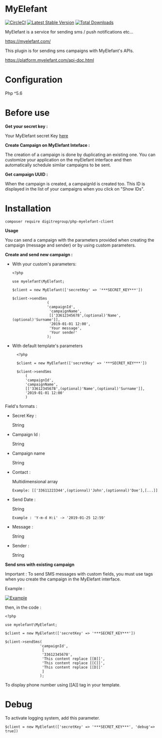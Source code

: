 # MyElefant

[![CircleCI](https://circleci.com/gh/digitregroup/php-myelefant-client.svg?style=shield)](https://circleci.com/gh/digitregroup/php-myelefant-client)
[![Latest Stable Version](https://poser.pugx.org/digitregroup/php-myelefant-client/version)](https://packagist.org/packages/digitregroup/php-myelefant-client)
[![Total Downloads](https://poser.pugx.org/digitregroup/php-myelefant-client/downloads)](https://packagist.org/packages/digitregroup/php-myelefant-client)

MyElefant is a service for sending sms / push notifications etc...

https://myelefant.com/

This plugin is for sending sms campaigns with MyElefant's APIs.

https://platform.myelefant.com/api-doc.html

# Configuration

Php ^5.6

# Before use

**Get your secret key :**

Your MyElefant secret Key [here](https://platform.myelefant.com/user/options/)

**Create Campaign on MyElefant Inteface :**

The creation of a campaign is done by duplicating an existing one. You can customize your application on the myElefant interface and then automatically schedule similar campaigns to be sent.

**Get campaign UUID :**

When the campaign is created, a campaignId is created too.
This ID is displayed in the list of your campaigns when you click on "Show IDs".

# Installation

    composer require digitregroup/php-myelefant-client

**Usage**

You can send a campaign with the parameters provided when creating the campaign (message and sender) or by using custom parameters.

**Create and send new campaign :** 

- With your custom's parameters:


      <?php

      use myelefant\MyElefant;

      $client = new MyElefant(['secretKey' => '***SECRET_KEY***'])

      $client->sendSms
                      (
                      'campaignId',
                       'campaignName',
                       [['33612345678',(optional)'Name',(optional)'Surname']],
                       '2019-01-01 12:00',
                       'Your message',
                       'Your sender'
                      );


- With default template's parameters

        <?php

        $client = new MyElefant(['secretKey' => '***SECRET_KEY***'])

        $client->sendSms
            (
            'campaignId',
            'campaignName',
            [['33612345678',(optional)'Name',(optional)'Surname']],
            '2019-01-01 12:00'
            )

Field's formats :

- Secret Key :

    String

- Campaign Id : 
    
    String

- Campaign name

    String

- Contact :

    Multidimensional array
            
      Example: [['33611223344',(optionnal)'John',(optionnal)'Doe'],[...]]

- Send Date :

    String

      Example : 'Y-m-d H:i' -> '2019-01-25 12:59'

- Message :

    String

- Sender :

   String
   
**Send sms with existing campaign**

Important : To send SMS messages with custom fields, you must use tags when you create the campaign in the MyElefant interface.

Example : 

[![Example](https://image.noelshack.com/fichiers/2019/08/4/1550760212-doc.png)](https://image.noelshack.com/fichiers/2019/08/4/1550760212-doc.png)

then, in the code :  

    <?php

    use myelefant\MyElefant;

    $client = new MyElefant(['secretKey' => '***SECRET_KEY***'])

    $client->sendSms(
                    'campaignId',
                     [
                     '33612345678',
                     'This content replace [[B]]',
                     'This content replace [[C]]',
                     'This content replace [[D]]'
                     ]
                    );

To display phone number using [[A]] tag in your template.

# Debug

To activate logging system, add this parameter.


    $client = new MyElefant(['secretKey' => '***SECRET_KEY***', 'debug'=> true])

